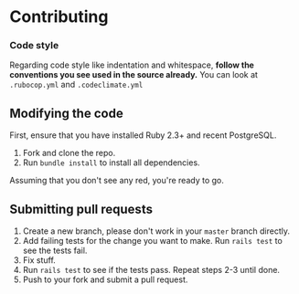 # Contributing

### Code style
Regarding code style like indentation and whitespace, **follow the conventions you see used in the source already.**
You can look at `.rubocop.yml` and `.codeclimate.yml`

## Modifying the code
First, ensure that you have installed Ruby 2.3+ and recent PostgreSQL.

1. Fork and clone the repo.
1. Run `bundle install` to install all dependencies.

Assuming that you don't see any red, you're ready to go.

## Submitting pull requests

1. Create a new branch, please don't work in your `master` branch directly.
1. Add failing tests for the change you want to make. Run `rails test` to see the tests fail.
1. Fix stuff.
1. Run `rails test` to see if the tests pass. Repeat steps 2-3 until done.
1. Push to your fork and submit a pull request.
